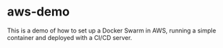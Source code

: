 # aws-demo

This is a demo of how to set up a Docker Swarm in AWS, running a simple container and deployed with a CI/CD server. 

